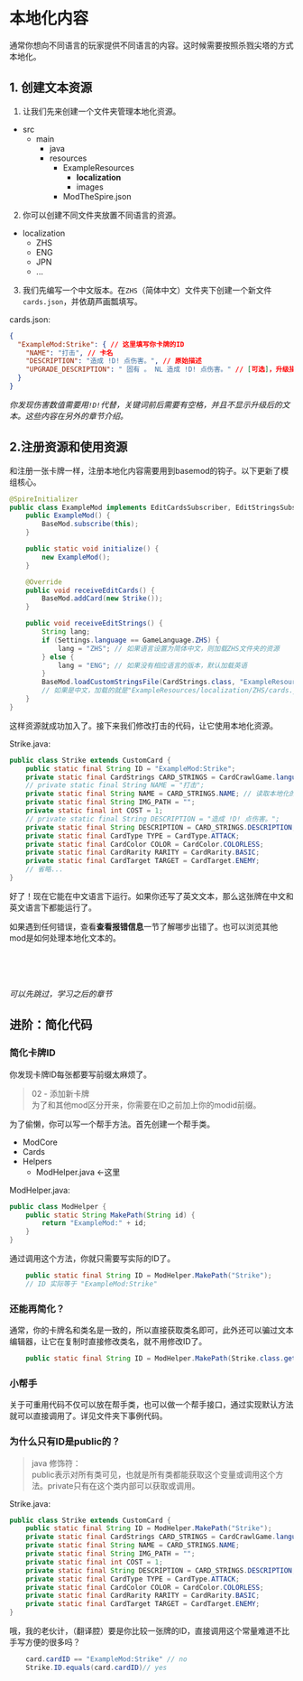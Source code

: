 # 本地化内容

通常你想向不同语言的玩家提供不同语言的内容。这时候需要按照杀戮尖塔的方式本地化。

## 1. 创建文本资源

1. 让我们先来创建一个文件夹管理本地化资源。

* src
    * main
        * java
        * resources
            * ExampleResources
                * <b>localization</b>
                * images
            * ModTheSpire.json

2. 你可以创建不同文件夹放置不同语言的资源。

* localization
    * ZHS
    * ENG
    * JPN
    * ...

3. 我们先编写一个中文版本。在`ZHS`（简体中文）文件夹下创建一个新文件`cards.json`，并依葫芦画瓢填写。

cards.json:
```json
{
  "ExampleMod:Strike": { // 这里填写你卡牌的ID
    "NAME": "打击", // 卡名
    "DESCRIPTION": "造成 !D! 点伤害。", // 原始描述
    "UPGRADE_DESCRIPTION": " 固有 。 NL 造成 !D! 点伤害。" // [可选]，升级描述，若升级前后只是数值的变化可不写
  }
}
```

*你发现伤害数值需要用`!D!`代替，关键词前后需要有空格，并且不显示升级后的文本。这些内容在另外的章节介绍。*

## 2.注册资源和使用资源

和注册一张卡牌一样，注册本地化内容需要用到basemod的钩子。以下更新了模组核心。

```java
@SpireInitializer
public class ExampleMod implements EditCardsSubscriber, EditStringsSubscriber {
    public ExampleMod() {
        BaseMod.subscribe(this);
    }

    public static void initialize() {
        new ExampleMod();
    }

    @Override
    public void receiveEditCards() {
        BaseMod.addCard(new Strike());
    }

    public void receiveEditStrings() {
        String lang;
        if (Settings.language == GameLanguage.ZHS) {
            lang = "ZHS"; // 如果语言设置为简体中文，则加载ZHS文件夹的资源
        } else {
            lang = "ENG"; // 如果没有相应语言的版本，默认加载英语
        }
        BaseMod.loadCustomStringsFile(CardStrings.class, "ExampleResources/localization/" + lang + "/cards.json"); // 加载相应语言的卡牌本地化内容。
        // 如果是中文，加载的就是"ExampleResources/localization/ZHS/cards.json"
    }
}
```

这样资源就成功加入了。接下来我们修改打击的代码，让它使用本地化资源。

Strike.java:
```java
public class Strike extends CustomCard {
    public static final String ID = "ExampleMod:Strike";
    private static final CardStrings CARD_STRINGS = CardCrawlGame.languagePack.getCardStrings(ID); // 从游戏系统读取本地化资源
    // private static final String NAME = "打击";
    private static final String NAME = CARD_STRINGS.NAME; // 读取本地化的名字
    private static final String IMG_PATH = "";
    private static final int COST = 1;
    // private static final String DESCRIPTION = "造成 !D! 点伤害。";
    private static final String DESCRIPTION = CARD_STRINGS.DESCRIPTION; // 读取本地化的描述
    private static final CardType TYPE = CardType.ATTACK;
    private static final CardColor COLOR = CardColor.COLORLESS;
    private static final CardRarity RARITY = CardRarity.BASIC;
    private static final CardTarget TARGET = CardTarget.ENEMY;
    // 省略...
}
```
好了！现在它能在中文语言下运行。如果你还写了英文文本，那么这张牌在中文和英文语言下都能运行了。

如果遇到任何错误，查看<b>查看报错信息</b>一节了解哪步出错了。也可以浏览其他mod是如何处理本地化文本的。


<br><br><br>

*可以先跳过，学习之后的章节*
## 进阶：简化代码

### 简化卡牌ID

你发现卡牌ID每张都要写前缀太麻烦了。

> 02 - 添加新卡牌<br>为了和其他mod区分开来，你需要在ID之前加上你的modid前缀。

为了偷懒，你可以写一个帮手方法。首先创建一个帮手类。

* ModCore
* Cards
* Helpers
    * ModHelper.java <-这里

ModHelper.java:
```java
public class ModHelper {
    public static String MakePath(String id) {
        return "ExampleMod:" + id;
    }
}
```

通过调用这个方法，你就只需要写实际的ID了。

```java
    public static final String ID = ModHelper.MakePath("Strike");
    // ID 实际等于 "ExampleMod:Strike"
```

### 还能再简化？

通常，你的卡牌名和类名是一致的，所以直接获取类名即可，此外还可以骗过文本编辑器，让它在复制时直接修改类名，就不用修改ID了。

```java
    public static final String ID = ModHelper.MakePath(Strike.class.getSimpleName());
```

### 小帮手

关于可重用代码不仅可以放在帮手类，也可以做一个帮手接口，通过实现默认方法就可以直接调用了。详见文件夹下事例代码。

### 为什么只有ID是public的？

> java 修饰符：<br>
> public表示对所有类可见，也就是所有类都能获取这个变量或调用这个方法。private只有在这个类内部可以获取或调用。

Strike.java:
```java
public class Strike extends CustomCard {
    public static final String ID = ModHelper.MakePath("Strike");
    private static final CardStrings CARD_STRINGS = CardCrawlGame.languagePack.getCardStrings(ID);
    private static final String NAME = CARD_STRINGS.NAME;
    private static final String IMG_PATH = "";
    private static final int COST = 1;
    private static final String DESCRIPTION = CARD_STRINGS.DESCRIPTION;
    private static final CardType TYPE = CardType.ATTACK;
    private static final CardColor COLOR = CardColor.COLORLESS;
    private static final CardRarity RARITY = CardRarity.BASIC;
    private static final CardTarget TARGET = CardTarget.ENEMY;
}
```

哦，我的老伙计，（翻译腔）要是你比较一张牌的ID，直接调用这个常量难道不比手写方便的很多吗？
```java
    card.cardID == "ExampleMod:Strike" // no
    Strike.ID.equals(card.cardID)// yes
```